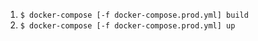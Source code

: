 1.  `$ docker-compose [-f docker-compose.prod.yml] build`
2.  `$ docker-compose [-f docker-compose.prod.yml] up`
